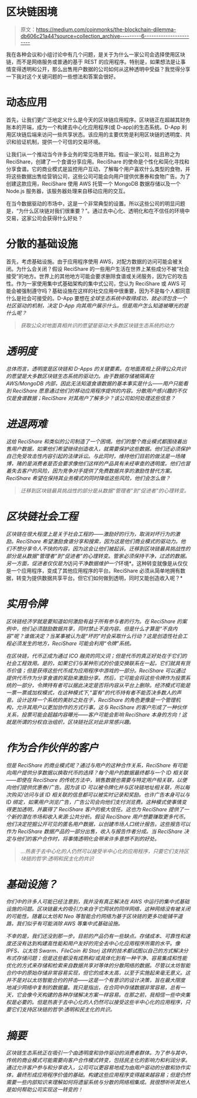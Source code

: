 # 区块链困境

> 原文：<https://medium.com/coinmonks/the-blockchain-dilemma-db606c21a44?source=collection_archive---------6----------------------->

我在各种会议和小组讨论中有几个问题，是关于为什么一家公司会选择使用区块链，而不是网络服务或普通的基于 REST 的应用程序。特别是，如果想法是让事情变得透明和公开，那么出售用户数据的公司如何从这种透明中受益？我觉得分享一下我对这个关键问题的一些想法和答案会很好。

# 动态应用

首先，让我们更广泛地定义什么是今天的区块链应用程序。区块链正在超越其财务账本的开端，成为一个构建去中心化应用程序(或 D-app)的生态系统。D-App 利用区块链后端来访问一些共享状态。该应用的主要优势是利用区块链的透明度、共识和验证机制，提供一个可信的交易环境。

让我们从一个推动当今许多业务的常见场景开始。假设一家公司，姑且称之为 ReciShare，创建了一个食谱分享应用。ReciShare 的使命是个性化和简化寻找和分享食谱。它的商业模式是监控用户互动，了解每个用户喜欢什么类型的食物，并将这些数据出售给营销公司，这些公司可能会向用户提供优惠券和食物广告。为了创建这款应用，ReciShare 使用 AWS 托管一个 MongoDB 数据存储以及一个 Node.js 服务器，该服务器处理来自移动应用的交互。

在当今数据驱动的市场中，这是一个非常典型的设置。所以这些公司的明显问题是，“为什么区块链对我们很重要？”。通过去中心化、透明化和在不信任的环境中交易，这家公司会获得什么好处？

# 分散的基础设施

首先，考虑基础设施。由于应用程序使用 AWS，对配方数据的访问可能会被关闭。为什么会关闭？假设 ReciShare 的一些用户生活在世界上某些成分不被“社会接受”的地方。世界上的其他地方可能会要求删除食谱或关闭服务，因为它的攻击性。作为一家使用集中式基础架构的集中式公司，您认为 ReciShare 或 AWS 可能会被强制遵守吗？基础设施在这样的社交应用中很重要，因为不是每个人都同意什么是社会可接受的。D-App 要想在*全球生态系统中取得成功，就必须包含一个社区驱动的机制，决定 D-App 向其用户展示什么。但是用户怎么知道被曝光的是什么呢？*

> *获取公众对地面真相共识的愿望是驱动大多数区块链生态系统的动力*

# *透明度*

*总体而言，透明度是区块链和 D-Apps 的关键要素。在地面真相上获得公众共识的愿望是大多数区块链生态系统的驱动力。由于数据存储被隔离在 AWS/MongoDB 内部，因此无法知道食谱数据的基本事实是什么——用户只能看到 ReciShare 愿意通过他们的移动应用程序提供的内容。分散用户感兴趣的不仅仅是食谱数据；ReciShare 对其用户了解多少？该公司如何处理这些信息？*

# *进退两难*

*这给 ReciShare 和类似的公司制造了一个困境。他们的整个商业模式都围绕着出售用户数据，如果他们希望继续创造收入，就需要保护这些数据。他们还必须保护自己免受攻击性内容引起的法律诉讼。与此同时，维持他们目前的做法是一场赌博，赌的是消费者是否会要求像他们这样的产品具有未经审查的透明度。他们也冒着失去客户的风险，因为竞争对手提供了免费数据共享的激励性替代方案。ReciShare 希望在保持其业务模式的同时降低这些风险，他们会怎么做？*

> *迁移到区块链最具挑战性的部分是从数据“管理者”到“促进者”的心理转变。*

# *区块链社会工程*

*区块链在很大程度上是关于社会工程的——激励好的行为，取消对坏行为的激励。ReciShare 希望激励食谱分享和搜索，因为这是他们商业模式的驱动力。他们不想分享令人不快的内容，因为这会让他们被起诉。迁移到区块链最具挑战性的部分是从数据“管理者”到“促进者”的心理转变。管家必须保持干净，过滤的数据。另一方面，促进者仅仅是为*访问*干净数据维护一个*环境*。这种转变就像是从仅仅是一个应用程序，变成了其他应用程序的平台。ReciShare 必须从简单地拥有数据，转变为提供数据共享平台。但它们如何做到透明，同时又能创造收入呢？*

# *实用令牌*

*区块链经济学就是要知道如何激励有益于所有参与者的行为。在 ReciShare 的案例中，他们必须鼓励数据共享，同时禁止不良内容。但是什么才算是“不良内容”呢？谁做决定？当某事被认为是“坏的”时会采取什么行动？这是创造性社会工程必须发生的地方，ReciShare 可能会利用“令牌”系统。*

*在区块链，代币正成为通过 ICO 融资的同义词；但是代币的真正好处在于它们的社会工程效用。是的，如果它们与某种形式的价值交换联系在一起，它们就具有货币价值；但是获得这些代币成为应用程序中游戏的一部分。ReciShare 可以通过提供代币作为分享食谱的奖励来激励分享。然后，它可能会将这些令牌作为投票系统的一部分，令牌持有者可以据此决定是否将内容从平台上删除。经济模式可能是一票一票或加权模式，在这种模式下,“富有”的代币持有者不能否决多数人的声音。设计这样一个系统的美妙之处在于，ReciShare 的角色更像是一个管理机构，允许其用户以更加协作的方式行事。这与 ReciShare 的客户形成了一种伙伴关系，投票可能会超越内容曝光——客户可能会影响 ReciShare 本身的方向！这就是所谓的分权自治组织，区块链社区对此非常感兴趣。*

# *作为合作伙伴的客户*

*但是 ReciShare 的商业模式呢？通过与用户的这种合作关系，ReciShare 有可能向用户提供分享数据以换取代币的选择？每个用户的数据最终都与一个 ID 相关联——即使在 ReciShare 的传统方法中，销售数据也需要与特定用户相关联，以便向他们提供优惠券/广告。因为该 ID 可以被令牌化并与区块链地址相关联，所以每次购买/访问与该 ID 相关联的信息都可以被实时记录和奖励。也许广告本身可以与 ID 绑定，如果用户浏览广告，广告公司会向他们支付浏览费。这种模式使事情变得更加透明，并赢得了 ReciShare 客户的极大信任。这也为 ReciShare 提供了一个新的潜在市场和收入来源:公共分析。假设 ReciShare 用户想要赚取更多代币。他们决定挖掘公开可见的匿名用户数据，以创建市场人口统计报告。这些报告可以作为 ReciShare 数据产品的一部分出售，收入与报告作者分成。当 ReciShare 决定与他们的客户合作时，将事情透明化会带来许多意想不到的好处。*

> *…热衷于去中心化的人仍然可以接受半中心化的应用程序，只要它们支持区块链的哲学:透明和民主化的共识*

# *基础设施？*

*你们中的许多人可能已经注意到，我并没有真正解决在 AWS 中运行的集中式基础设施的问题。区块链最大的吸引力来自于它网状的同伴网络，这种网络没有被关闭的可能性。随着以太坊和 Neo 等智能合约网络为基于区块链的更多功能铺平道路，我们似乎有可能消除 AWS 等集中式基础设施。*

*不幸的是，我们还没到那一步。目前的产品仍有一些缺点。存储成本、可靠性和速度还没有达到构建高性能和用户友好的完全去中心化应用程序所需的水平。像 IPFS、以太坊 Swarm、FileCoin 和 Storj 这样的技术都试图以自己的方式解决分布式存储问题；但是这些都没有成熟和/或具体化到有一种干净、容易集成和性能优化的方式来存储和检索来自数据共享对等体的分散网络的数据。尽管以太坊智能合约中的原始存储非常容易实现，但它的成本太高，以至于实施起来毫无意义。这并不是对以太坊智能合约的抨击——这是一个有意识的设计决策，旨在最大限度地减少网络中复制的数据量。我只是指出，在合同中存储数据非常容易，总有一天，它会像今天构建的各种存储解决方案一样容易。在那之前，我相信一些中央集权是必要的。但是热衷于去中心化的人仍然可以接受这些半中心化的应用程序，只要它们支持区块链的哲学:透明和民主化的共识。*

# *摘要*

*区块链生态系统正在吸引一个由透明度和协作驱动的消费者群体。为了参与其中，传统的商业模式可能需要向客户合作模式转变，包括民主化的影响力和利润分享。通过允许客户参与和分享收入，公司可以更容易地成为由用户驱动的分散和协作实体，最终形成应用程序价值的基础。构建这些应用程序变得越来越容易；但是仍然需要一些内部知识来理解如何将遗留系统与分散的网络相集成。我很想听听其他人是如何帮助公司实现这一转变的！*